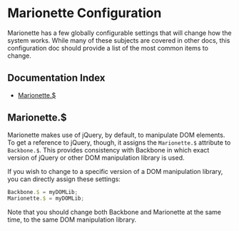 # Marionette Configuration

Marionette has a few globally configurable settings that will
change how the system works. While many of these subjects are covered
in other docs, this configuration doc should provide a list of the
most common items to change.

## Documentation Index

* [Marionette.$](#marionette_)

## Marionette.$

Marionette makes use of jQuery, by default, to manipulate DOM
elements. To get a reference to jQuery, though, it assigns the
`Marionette.$` attribute to `Backbone.$`. This provides consistency
with Backbone in which exact version of jQuery or other DOM manipulation
library is used.

If you wish to change to a specific version of a DOM manipulation
library, you can directly assign these settings:

```js
Backbone.$ = myDOMLib;
Marionette.$ = myDOMLib;
```

Note that you should change both Backbone and Marionette at the same
time, to the same DOM manipulation library.
